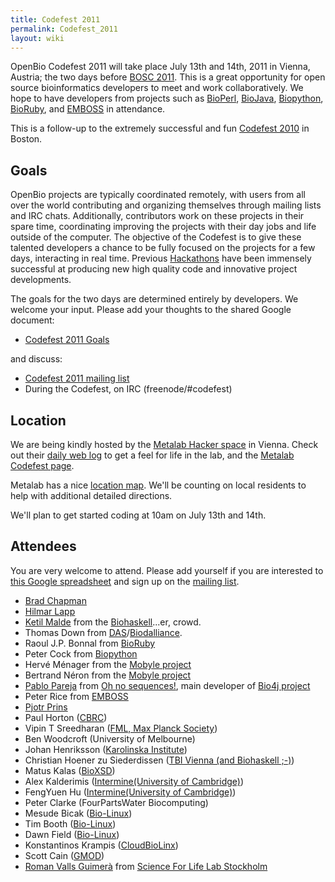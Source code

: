 ```yaml
---
title: Codefest 2011
permalink: Codefest_2011
layout: wiki
---
```


OpenBio Codefest 2011 will take place July 13th and 14th, 2011 in
Vienna, Austria; the two days before [BOSC 2011](BOSC_2011 "wikilink").
This is a great opportunity for open source bioinformatics developers to
meet and work collaboratively. We hope to have developers from projects
such as [BioPerl](http://bioperl.org),
[BioJava](http://www.biojava.org), [Biopython](http://biopython.org),
[BioRuby](http://www.bioruby.org), and [EMBOSS](http://www.emboss.org)
in attendance.

This is a follow-up to the extremely successful and fun [Codefest
2010](Codefest_2010 "wikilink") in Boston.

## Goals

OpenBio projects are typically coordinated remotely, with users from all
over the world contributing and organizing themselves through mailing
lists and IRC chats. Additionally, contributors work on these projects
in their spare time, coordinating improving the projects with their day
jobs and life outside of the computer. The objective of the Codefest is
to give these talented developers a chance to be fully focused on the
projects for a few days, interacting in real time. Previous
[Hackathons](Hackathons "wikilink") have been immensely successful at
producing new high quality code and innovative project developments.

The goals for the two days are determined entirely by developers. We
welcome your input. Please add your thoughts to the shared Google
document:

- [Codefest 2011
  Goals](https://docs.google.com/document/d/1EFe9YszL5Lp5FjZjJLFhWepsto1jhC6oASWcG4Wlnds/edit?hl=en)

and discuss:

- [Codefest 2011 mailing
  list](http://groups.google.com/group/openbio-codefest2011)
- During the Codefest, on IRC (freenode/#codefest)

## Location

We are being kindly hosted by the [Metalab Hacker
space](http://metalab.at/wiki/English) in Vienna. Check out their [daily
web log](http://log.metalab.at/) to get a feel for life in the lab, and
the [Metalab Codefest
page](http://metalab.at/wiki/OpenBio_Codefest_2011).

Metalab has a nice [location map](http://metalab.at/wiki/Lage). We'll be
counting on local residents to help with additional detailed directions.

We'll plan to get started coding at 10am on July 13th and 14th.

## Attendees

You are very welcome to attend. Please add yourself if you are
interested to [this Google
spreadsheet](https://spreadsheets.google.com/ccc?key=0Agxg-o4ZmoZ4dHQxWEV1aW1raFJKbWxrMk80RDZSOVE&hl=en&authkey=CK3mo_4B)
and sign up on the [mailing
list](http://groups.google.com/group/openbio-codefest2011).

- [Brad Chapman](http://bcbio.wordpress.com/)
- [ Hilmar Lapp](User%3ALapp "wikilink")
- [Ketil Malde](http://blog.malde.org/) from the
  [Biohaskell](http://biohaskell.org)...er, crowd.
- Thomas Down from
  [DAS](http://biodas.org/)/[Biodalliance](http://www.biodalliance.org/).
- Raoul J.P. Bonnal from [BioRuby](http://bioruby.org)
- Peter Cock from [Biopython](http://biopython.org)
- Hervé Ménager from the [Mobyle
  project](https://projets.pasteur.fr/wiki/mobyle)
- Bertrand Néron from the [Mobyle
  project](https://projets.pasteur.fr/wiki/mobyle)
- [Pablo Pareja](http://about.me/pablopareja) from [Oh no
  sequences!](http://www.ohnosequences.com), main developer of [Bio4j
  project](http://www.bio4j.com)
- Peter Rice from [EMBOSS](http://emboss.sf.net)
- [Pjotr Prins](http://thebird.nl/)
- Paul Horton ([CBRC](http://seq.cbrc.jp))
- Vipin T Sreedharan ([FML, Max Planck
  Society](http://galaxy.tuebingen.mpg.de/))
- Ben Woodcroft (University of Melbourne)
- Johan Henriksson ([Karolinska Institute](http://www.endrov.net))
- Christian Hoener zu Siederdissen ([TBI Vienna (and Biohaskell
  ;-)](http://www.tbi.univie.ac.at/~choener/))
- Matus Kalas ([BioXSD](http://bioxsd.org))
- Alex Kalderimis ([Intermine(University of
  Cambridge)](http://www.intermine.org))
- FengYuen Hu ([Intermine(University of
  Cambridge)](http://www.intermine.org))
- Peter Clarke (FourPartsWater Biocomputing)
- Mesude Bicak ([Bio-Linux](http://nebc.nerc.ac.uk))
- Tim Booth ([Bio-Linux](http://nebc.nerc.ac.uk))
- Dawn Field ([Bio-Linux](http://nebc.nerc.ac.uk))
- Konstantinos Krampis ([CloudBioLinx](http://cloudbiolinux.org))
- Scott Cain ([GMOD](http://gmod.org))
- [Roman Valls Guimerà](http://blogs.nopcode.org/brainstorm) from
  [Science For Life Lab Stockholm](http://scilifelab.se)
